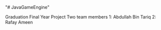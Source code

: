 "# JavaGameEngine" 

Graduation Final Year Project
Two team members
1: Abdullah Bin Tariq
2: Rafay Ameen
